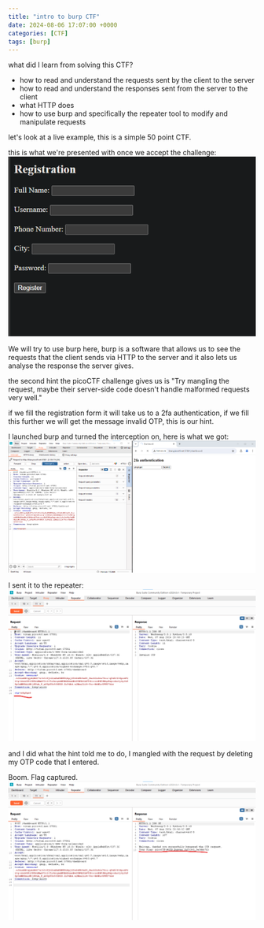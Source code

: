```yaml
---
title: "intro to burp CTF"
date: 2024-08-06 17:07:00 +0000
categories: [CTF]
tags: [burp]
---
```


what did I learn from solving this CTF?

- how to read and understand the requests sent by the client to the server
- how to read and understand the responses sent from the server to the client
- what HTTP does
- how to use burp and specifically the repeater tool to modify and manipulate requests 

let's look at a live example, this is a simple 50 point CTF.

this is what we're presented with once we accept the challenge:
![Image 1](/assets/images/image1.jpg)

We will try to use burp here, burp is a software that allows us to see the requests that the client sends via HTTP to the server and it also lets us analyse the response the server gives.

the second hint the picoCTF challenge gives us is "Try mangling the request, maybe their server-side code doesn't handle malformed requests very well."

if we fill the registration form it will take us to a 2fa authentication, if we fill this further we will get the message invalid OTP, this is our hint.

I launched burp and turned the interception on, here is what we got:
![2FA Intercepted](/assets/images/2FA.jpg)

I sent it to the repeater:
![Repeater Request](/assets/images/repeater1.jpg)

and I did what the hint told me to do, I mangled with the request by deleting my OTP code that I entered.

Boom. Flag captured.
![Flag Captured](/assets/images/repeater2.jpg)